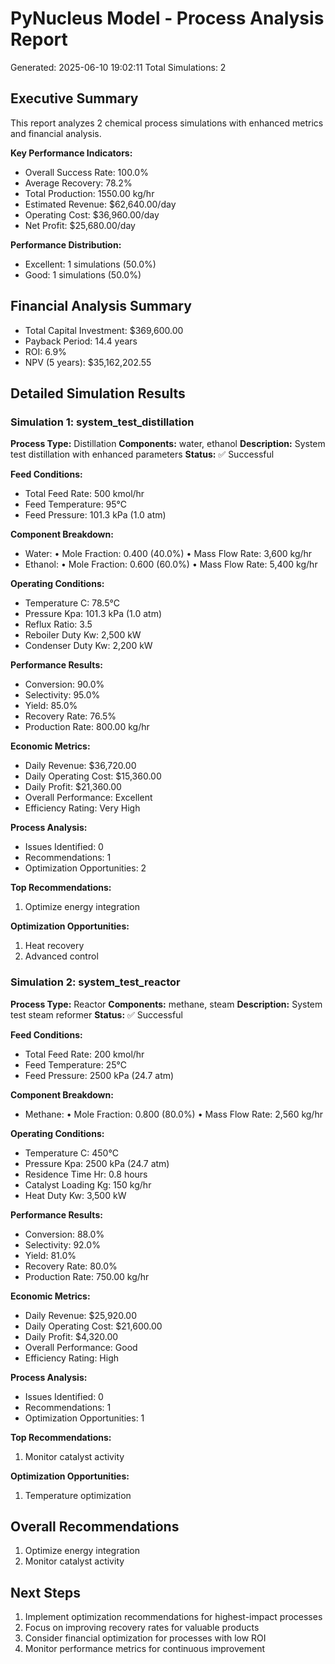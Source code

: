 # PyNucleus Model - Process Analysis Report
Generated: 2025-06-10 19:02:11
Total Simulations: 2

## Executive Summary
This report analyzes 2 chemical process simulations with enhanced metrics and financial analysis.

**Key Performance Indicators:**
- Overall Success Rate: 100.0%
- Average Recovery: 78.2%
- Total Production: 1550.00 kg/hr
- Estimated Revenue: $62,640.00/day
- Operating Cost: $36,960.00/day
- Net Profit: $25,680.00/day

**Performance Distribution:**
- Excellent: 1 simulations (50.0%)
- Good: 1 simulations (50.0%)

## Financial Analysis Summary
- Total Capital Investment: $369,600.00
- Payback Period: 14.4 years
- ROI: 6.9%
- NPV (5 years): $35,162,202.55

## Detailed Simulation Results

### Simulation 1: system_test_distillation

**Process Type:** Distillation
**Components:** water, ethanol
**Description:** System test distillation with enhanced parameters
**Status:** ✅ Successful

**Feed Conditions:**
- Total Feed Rate: 500 kmol/hr
- Feed Temperature: 95°C
- Feed Pressure: 101.3 kPa (1.0 atm)

**Component Breakdown:**
- Water:
  • Mole Fraction: 0.400 (40.0%)
  • Mass Flow Rate: 3,600 kg/hr
- Ethanol:
  • Mole Fraction: 0.600 (60.0%)
  • Mass Flow Rate: 5,400 kg/hr

**Operating Conditions:**
- Temperature C: 78.5°C
- Pressure Kpa: 101.3 kPa (1.0 atm)
- Reflux Ratio: 3.5
- Reboiler Duty Kw: 2,500 kW
- Condenser Duty Kw: 2,200 kW

**Performance Results:**
- Conversion: 90.0%
- Selectivity: 95.0%
- Yield: 85.0%
- Recovery Rate: 76.5%
- Production Rate: 800.00 kg/hr

**Economic Metrics:**
- Daily Revenue: $36,720.00
- Daily Operating Cost: $15,360.00
- Daily Profit: $21,360.00
- Overall Performance: Excellent
- Efficiency Rating: Very High

**Process Analysis:**
- Issues Identified: 0
- Recommendations: 1
- Optimization Opportunities: 2

**Top Recommendations:**
1. Optimize energy integration

**Optimization Opportunities:**
1. Heat recovery
2. Advanced control

### Simulation 2: system_test_reactor

**Process Type:** Reactor
**Components:** methane, steam
**Description:** System test steam reformer
**Status:** ✅ Successful

**Feed Conditions:**
- Total Feed Rate: 200 kmol/hr
- Feed Temperature: 25°C
- Feed Pressure: 2500 kPa (24.7 atm)

**Component Breakdown:**
- Methane:
  • Mole Fraction: 0.800 (80.0%)
  • Mass Flow Rate: 2,560 kg/hr

**Operating Conditions:**
- Temperature C: 450°C
- Pressure Kpa: 2500 kPa (24.7 atm)
- Residence Time Hr: 0.8 hours
- Catalyst Loading Kg: 150 kg/hr
- Heat Duty Kw: 3,500 kW

**Performance Results:**
- Conversion: 88.0%
- Selectivity: 92.0%
- Yield: 81.0%
- Recovery Rate: 80.0%
- Production Rate: 750.00 kg/hr

**Economic Metrics:**
- Daily Revenue: $25,920.00
- Daily Operating Cost: $21,600.00
- Daily Profit: $4,320.00
- Overall Performance: Good
- Efficiency Rating: High

**Process Analysis:**
- Issues Identified: 0
- Recommendations: 1
- Optimization Opportunities: 1

**Top Recommendations:**
1. Monitor catalyst activity

**Optimization Opportunities:**
1. Temperature optimization


## Overall Recommendations
1. Optimize energy integration
2. Monitor catalyst activity

## Next Steps
1. Implement optimization recommendations for highest-impact processes
2. Focus on improving recovery rates for valuable products
3. Consider financial optimization for processes with low ROI
4. Monitor performance metrics for continuous improvement
